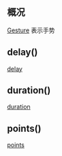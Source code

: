 ## 概况

[Gesture](/API/Automator/Gesture/README.md) 表示手势

## delay()

[delay](delay.md ":include")

## duration()

[duration](duration.md ":include")

## points()

[points](points.md ":include")